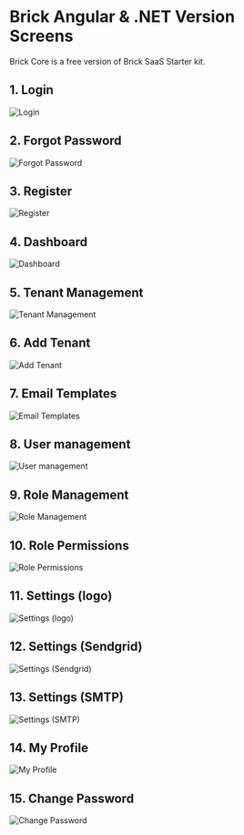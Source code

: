 # Brick Angular & .NET Version Screens
Brick Core is a free version of Brick SaaS Starter kit. 

## 1. Login
![Login](/images/1-Brick-Angular-Login.png "Login")
## 2. Forgot Password
![Forgot Password](/images/2-Brick-Angular-Forgot-Pass.png "Forgot Password")
## 3. Register
![Register](/images/3-Brick-Angular-Register.png "Register")
## 4. Dashboard 
![Dashboard](/images/4-Brick-Angular-Dashboard.png "Dashboard")
## 5. Tenant Management 
![Tenant Management](/images/5-Brick-Angular-TenantManagement.png "Tenant Management")
## 6. Add Tenant 
![Add Tenant](/images/6-Brick-Angular-Add-Tenant.png "Add Tenant")
## 7. Email Templates 
![ Email Templates ](/images/7-Brick-Angular-Email-Templates.png "Email Templates ")
## 8. User management 
![User management](/images/8-Brick-Angular-User-Management.png "User management")
## 9. Role Management 
![Role Management ](/images/9-Brick-Angular-Role-Management.png "Role Management ")
## 10. Role Permissions 
![Role Permissions ](/images/10-Brick-Angular-Permissions.png "Role Permissions ")
## 11. Settings (logo)
![Settings (logo)](/images/11-Brick-Angular-Logo-Setting.png "Settings (logo)")
## 12. Settings (Sendgrid)
![Settings (Sendgrid)](/images/12-Brick-Angular-Sendgrid-Settings.png "Settings (Sendgrid)")
## 13. Settings (SMTP)
![Settings (SMTP)](/images/13-Brick-Angular-SMTP-Settings.png "Settings (SMTP)")
## 14. My Profile 
![My Profile ](/images/14-Brick-Angular-MyProfile.png "My Profile ")

## 15. Change Password
![Change Password](/images/15-Brick-Angular-ChangePassword.png "Change Password")